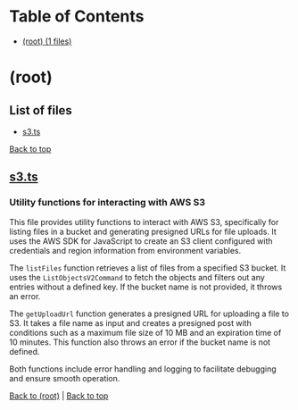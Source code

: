 # Table of Contents

- [(root) (1 files)](#root)
# (root)

## List of files

- [s3.ts](#s-3-ts)

[Back to top](#table-of-contents)

## [s3.ts](s3.ts)

### Utility functions for interacting with AWS S3

This file provides utility functions to interact with AWS S3, specifically for listing files in a bucket and generating presigned URLs for file uploads. It uses the AWS SDK for JavaScript to create an S3 client configured with credentials and region information from environment variables.

The `listFiles` function retrieves a list of files from a specified S3 bucket. It uses the `ListObjectsV2Command` to fetch the objects and filters out any entries without a defined key. If the bucket name is not provided, it throws an error.

The `getUploadUrl` function generates a presigned URL for uploading a file to S3. It takes a file name as input and creates a presigned post with conditions such as a maximum file size of 10 MB and an expiration time of 10 minutes. This function also throws an error if the bucket name is not defined.

Both functions include error handling and logging to facilitate debugging and ensure smooth operation.

[Back to (root)](#root) | [Back to top](#table-of-contents)

